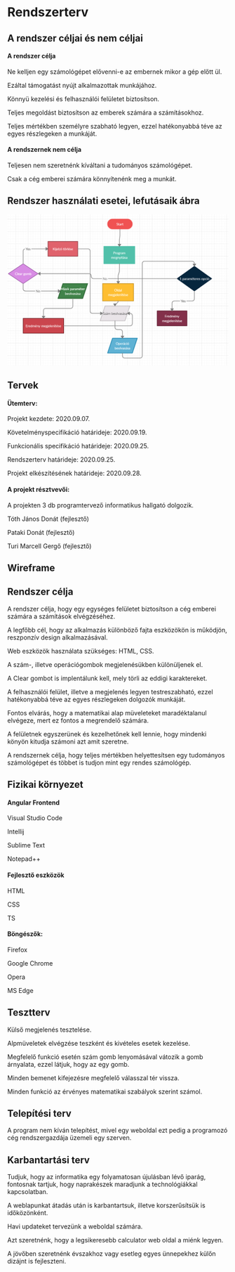 Rendszerterv
============
## A rendszer céljai és nem céljai

#### A rendszer célja
Ne kelljen egy számológépet elővenni-e az embernek mikor a gép előtt ül.

Ezáltal támogatást nyújt alkalmazottak munkájához.

Könnyü kezelési és felhasználói felületet biztosítson.

Teljes megoldást biztosítson az emberek számára a számításokhoz.

Teljes mértékben személyre szabható legyen, ezzel hatékonyabbá téve az egyes részlegeken a munkáját.

#### A rendszernek nem célja
Teljesen nem szeretnénk kíváltani a tudományos számológépet.

Csak a cég emberei számára könnyítenénk meg a munkát.

## Rendszer használati esetei, lefutásaik ábra
![A diagram.](./images/Ábra.PNG)

## Tervek

#### Ütemterv:
Projekt kezdete: 2020.09.07.

Követelményspecifikáció határideje: 2020.09.19.

Funkcionális specifikáció határideje: 2020.09.25.

Rendszerterv határideje: 2020.09.25.

Projekt elkészítésének határideje: 2020.09.28.

#### A projekt résztvevői:
A projekten 3 db programtervező informatikus hallgató dolgozik.

Tóth János Donát (fejlesztő)

Pataki Donát (fejlesztő)

Turi Marcell Gergő (fejlesztő)

## Wireframe



## Rendszer célja

A rendszer célja, hogy egy egységes felületet biztosítson a cég emberei számára a számítások elvégzéséhez.

A legfőbb cél, hogy az alkalmazás különböző fajta eszközökön is működjön, reszponzív design alkalmazásával.

Web eszközök használata szükséges: HTML, CSS.

A szám-, illetve operációgombok megjelenésükben különüljenek el.

A  Clear gombot is implentálunk kell, mely törli az eddigi karaktereket. 

A felhasználói felület, illetve a megjelenés legyen testreszabható, ezzel hatékonyabbá téve az egyes részlegeken dolgozók munkáját.
 
Fontos elvárás, hogy a matematikai alap müveleteket maradéktalanul elvégeze, mert ez  fontos a megrendelő számára.

A felületnek egyszerünek és kezelhetőnek kell lennie, hogy mindenki könyön kitudja számoni azt amit szeretne. 

A rendszernek célja, hogy teljes mértékben helyettesítsen egy tudományos számológépet és többet is tudjon mint egy rendes számológép. 

## Fizikai környezet

#### Angular Frontend

Visual Studio Code

Intellij

Sublime Text

Notepad++

#### Fejlesztő eszközök
HTML

CSS

TS

#### Böngészők:

Firefox

Google Chrome

Opera

MS Edge

## Tesztterv

Külső megjelenés tesztelése.

Alpmüveletek elvégzése teszként és kivételes esetek kezelése.

Megfelelő funkció esetén  szám gomb lenyomásával vátozik a gomb árnyalata, ezzel látjuk, hogy az egy gomb.

Minden bemenet kifejezésre megfelelő válasszal tér vissza.

Minden funkció az érvényes matematikai szabályok szerint számol.

## Telepítési terv

A program nem kíván telepítést, mivel egy weboldal ezt pedig a programozó cég rendszergazdája üzemeli egy szerven.

## Karbantartási terv

Tudjuk, hogy az informatika egy folyamatosan újulásban lévő iparág, fontosnak tartjuk, hogy naprakészek maradjunk a technológiákkal kapcsolatban.
 
A weblapunkat átadás után is karbantartsuk, illetve korszerűsítsük is időközönként.

Havi updateket tervezünk a weboldal számára.

Azt szeretnénk, hogy a legsikeresebb calculator web oldal a miénk legyen. 

A jövőben szeretnénk évszakhoz vagy esetleg egyes ünnepekhez külőn dizájnt is fejleszteni.
